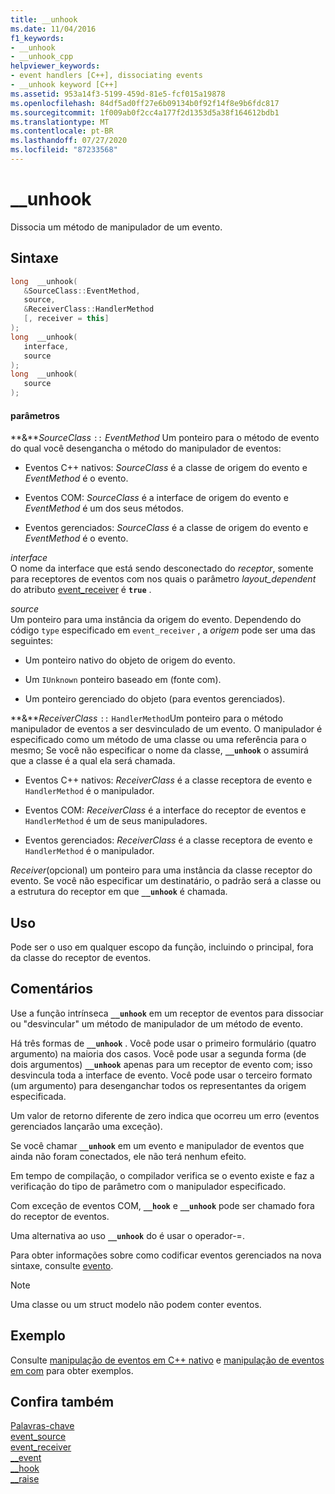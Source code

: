 ```yaml
---
title: __unhook
ms.date: 11/04/2016
f1_keywords:
- __unhook
- __unhook_cpp
helpviewer_keywords:
- event handlers [C++], dissociating events
- __unhook keyword [C++]
ms.assetid: 953a14f3-5199-459d-81e5-fcf015a19878
ms.openlocfilehash: 84df5ad0ff27e6b09134b0f92f14f8e9b6fdc817
ms.sourcegitcommit: 1f009ab0f2cc4a177f2d1353d5a38f164612bdb1
ms.translationtype: MT
ms.contentlocale: pt-BR
ms.lasthandoff: 07/27/2020
ms.locfileid: "87233568"
---
```

# <a name="__unhook"></a>__unhook

Dissocia um método de manipulador de um evento.

## <a name="syntax"></a>Sintaxe

```cpp
long  __unhook(
   &SourceClass::EventMethod,
   source,
   &ReceiverClass::HandlerMethod
   [, receiver = this]
);
long  __unhook(
   interface,
   source
);
long  __unhook(
   source
);
```

#### <a name="parameters"></a>parâmetros

**&***SourceClass* `::` *EventMethod* Um ponteiro para o método de evento do qual você desengancha o método do manipulador de eventos:

- Eventos C++ nativos: *SourceClass* é a classe de origem do evento e *EventMethod* é o evento.

- Eventos COM: *SourceClass* é a interface de origem do evento e *EventMethod* é um dos seus métodos.

- Eventos gerenciados: *SourceClass* é a classe de origem do evento e *EventMethod* é o evento.

*interface*<br/>
O nome da interface que está sendo desconectado do *receptor*, somente para receptores de eventos com nos quais o parâmetro *layout_dependent* do atributo [event_receiver](../windows/attributes/event-receiver.md) é **`true`** .

*source*<br/>
Um ponteiro para uma instância da origem do evento. Dependendo do código `type` especificado em `event_receiver` , a *origem* pode ser uma das seguintes:

- Um ponteiro nativo do objeto de origem do evento.

- Um `IUnknown` ponteiro baseado em (fonte com).

- Um ponteiro gerenciado do objeto (para eventos gerenciados).

**&***ReceiverClass* `::` `HandlerMethod`Um ponteiro para o método manipulador de eventos a ser desvinculado de um evento. O manipulador é especificado como um método de uma classe ou uma referência para o mesmo; Se você não especificar o nome da classe, **`__unhook`** o assumirá que a classe é a qual ela será chamada.

- Eventos C++ nativos: *ReceiverClass* é a classe receptora de evento e `HandlerMethod` é o manipulador.

- Eventos COM: *ReceiverClass* é a interface do receptor de eventos e `HandlerMethod` é um de seus manipuladores.

- Eventos gerenciados: *ReceiverClass* é a classe receptora de evento e `HandlerMethod` é o manipulador.

*Receiver*(opcional) um ponteiro para uma instância da classe receptor do evento. Se você não especificar um destinatário, o padrão será a classe ou a estrutura do receptor em que **`__unhook`** é chamada.

## <a name="usage"></a>Uso

Pode ser o uso em qualquer escopo da função, incluindo o principal, fora da classe do receptor de eventos.

## <a name="remarks"></a>Comentários

Use a função intrínseca **`__unhook`** em um receptor de eventos para dissociar ou "desvincular" um método de manipulador de um método de evento.

Há três formas de **`__unhook`** . Você pode usar o primeiro formulário (quatro argumento) na maioria dos casos. Você pode usar a segunda forma (de dois argumentos) **`__unhook`** apenas para um receptor de evento com; isso desvincula toda a interface de evento. Você pode usar o terceiro formato (um argumento) para desenganchar todos os representantes da origem especificada.

Um valor de retorno diferente de zero indica que ocorreu um erro (eventos gerenciados lançarão uma exceção).

Se você chamar **`__unhook`** em um evento e manipulador de eventos que ainda não foram conectados, ele não terá nenhum efeito.

Em tempo de compilação, o compilador verifica se o evento existe e faz a verificação do tipo de parâmetro com o manipulador especificado.

Com exceção de eventos COM, **`__hook`** e **`__unhook`** pode ser chamado fora do receptor de eventos.

Uma alternativa ao uso **`__unhook`** do é usar o operador-=.

Para obter informações sobre como codificar eventos gerenciados na nova sintaxe, consulte [evento](../extensions/event-cpp-component-extensions.md).

> [!NOTE]
> Uma classe ou um struct modelo não podem conter eventos.

## <a name="example"></a>Exemplo

Consulte [manipulação de eventos em C++ nativo](../cpp/event-handling-in-native-cpp.md) e [manipulação de eventos em com](../cpp/event-handling-in-com.md) para obter exemplos.

## <a name="see-also"></a>Confira também

[Palavras-chave](../cpp/keywords-cpp.md)<br/>
[event_source](../windows/attributes/event-source.md)<br/>
[event_receiver](../windows/attributes/event-receiver.md)<br/>
[__event](../cpp/event.md)<br/>
[__hook](../cpp/hook.md)<br/>
[__raise](../cpp/raise.md)
